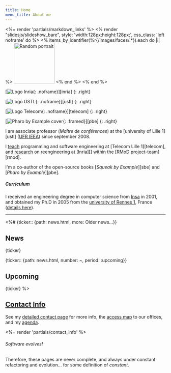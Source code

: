 ```yaml
---
title: Home
menu_title: About me
---
```

<%= render 'partials/markdown_links' %>
<% render "slidesjs/slideshow_bare", style: 'width:128px;height:128px;', css_class: 'left noframe' do %>
  <% items_by_identifier(%r{/images/faces/.*}).each do |i| %>
    <img class='slide' src="<%= relative_path_to i %>" title="<%= i[:title] %>" alt="Random portrait" width="128"/>
  <% end %>
<% end %>

[![Logo Inria](/images/inria-128.png){: .noframe}][inria]
{: .right}

[![Logo USTL](/images/ustl-128.jpg){: .noframe}][ustl]
{: .right}

[![Logo Telecom](/images/telecom-128.png){: .noframe}][telecom]
{: .right}

[![Pharo by Example cover](/images/pbe-128.jpg){: .framed}][pbe]
{: .right}

I am associate professor (*Maître de conférences*) at the [university of Lille 1][ustl] ([UFR IEEA][ieea]) since september 2008.

I [teach](/teaching/) programming and software engineering at [Telecom Lille 1][telecom],
and [research](/research/) on reengineering at [Inria][] within the [RMoD project-team][rmod].

I'm a co-author of the open-source books [*Squeak by Example*][sbe] and [*Pharo by Example*][pbe].

##### Curriculum
I received an engineering degree in computer science from [Insa][] in 2001, and obtained my Ph.D in 2005 from the [university of Rennes 1][rennes1], France ([details here](/curriculum/)).

[ieea]: http://ieea.univ-lille1.fr "Unité de Formation et de Recherche d’Informatique, Électronique, Électrotechnique et Automatique"
[insa]: http://www.insa-rennes.fr/?LangueID=2 "Institut National des Sciences Appliquées"
[rennes1]: http://www.univ-rennes1.fr/english/

----

<%#
{ticker:: {path: news.html, more: Older news…}}
## News
{ticker}

{ticker:: {path: news.html, number: ~, period: :upcoming}}
## Upcoming
{ticker}
%>


## [Contact Info](/contact/)

See my [detailed contact page](/contact/) for more info, the [access map](/contact/#map) to our offices, and my [agenda](/contact/#agenda).

<%= render 'partials/contact_info' %>

<div class="banner">
  <h6>Software evolves!</h6>
  <p>Therefore, these pages are never complete, and always under constant refactoring and evolution… for some definition of <em>constant</em>.</p>
</div>

